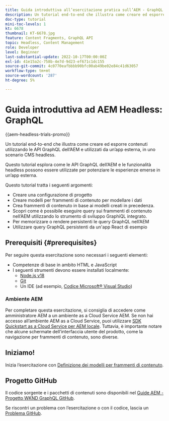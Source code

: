 ```yaml
---
title: Guida introduttiva all’esercitazione pratica sull’AEM - GraphQL
description: Un tutorial end-to-end che illustra come creare ed esporre contenuti utilizzando le API GraphQL dell’AEM.
doc-type: tutorial
mini-toc-levels: 1
kt: 6678
thumbnail: KT-6678.jpg
feature: Content Fragments, GraphQL API
topic: Headless, Content Management
role: Developer
level: Beginner
last-substantial-update: 2022-10-17T00:00:00Z
exl-id: 41e15a2c-758b-4e7d-9d23-ef671c1dc155
source-git-commit: 4c0770eafbbbb90bfc00ab49be02e84c41d63057
workflow-type: tm+mt
source-wordcount: '287'
ht-degree: 5%

---
```


# Guida introduttiva ad AEM Headless: GraphQL

{{aem-headless-trials-promo}}

Un tutorial end-to-end che illustra come creare ed esporre contenuti utilizzando le API GraphQL dell’AEM e utilizzati da un’app esterna, in uno scenario CMS headless.

Questo tutorial esplora come le API GraphQL dell’AEM e le funzionalità headless possono essere utilizzate per potenziare le esperienze emerse in un’app esterna.

Questo tutorial tratta i seguenti argomenti:

* Creare una configurazione di progetto
* Creare modelli per frammenti di contenuto per modellare i dati
* Crea frammenti di contenuto in base ai modelli creati in precedenza.
* Scopri come è possibile eseguire query sui frammenti di contenuto nell’AEM utilizzando lo strumento di sviluppo GraphiQL integrato.
* Per memorizzare o rendere persistenti le query GraphQL nell’AEM
* Utilizzare query GraphQL persistenti da un&#39;app React di esempio

## Prerequisiti {#prerequisites}

Per seguire questa esercitazione sono necessari i seguenti elementi:

* Competenze di base in ambito HTML e JavaScript
* I seguenti strumenti devono essere installati localmente:
   * [Node.js v18](https://nodejs.org/)
   * [Git](https://git-scm.com/)
   * Un IDE (ad esempio, [Codice Microsoft® Visual Studio](https://code.visualstudio.com/))

### Ambiente AEM

Per completare questa esercitazione, si consiglia di accedere come amministratore AEM a un ambiente as a Cloud Service AEM. Se non hai accesso all’ambiente AEM as a Cloud Service, puoi utilizzare [SDK Quickstart as a Cloud Service per AEM locale](/help/cloud-service/local-development-environment/aem-runtime.md). Tuttavia, è importante notare che alcune schermate dell’interfaccia utente del prodotto, come la navigazione per frammenti di contenuto, sono diverse.

## Iniziamo!

Inizia l’esercitazione con [Definizione dei modelli per frammenti di contenuto](content-fragment-models.md).

## Progetto GitHub

Il codice sorgente e i pacchetti di contenuti sono disponibili nel [Guide AEM - Progetto WKND GraphQL GitHub](https://github.com/adobe/aem-guides-wknd-graphql).

Se riscontri un problema con l’esercitazione o con il codice, lascia un [Problema GitHub](https://github.com/adobe/aem-guides-wknd-graphql/issues).
